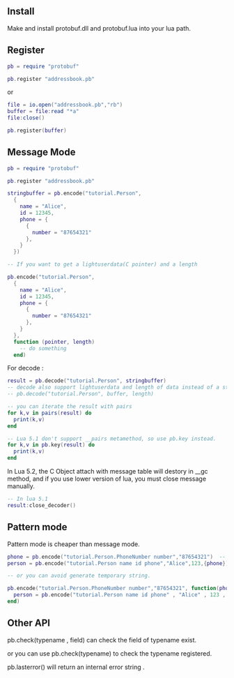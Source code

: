 ## Install

Make and install protobuf.dll and protobuf.lua into your lua path.

## Register

```Lua
pb = require "protobuf"

pb.register "addressbook.pb"
```
or

```Lua
file = io.open("addressbook.pb","rb")
buffer = file:read "*a"
file:close()

pb.register(buffer)
```

## Message Mode
```Lua
pb = require "protobuf"

pb.register "addressbook.pb"

stringbuffer = pb.encode("tutorial.Person", 
  {
    name = "Alice",
    id = 12345,
    phone = {
      {
        number = "87654321"
      },
    }
  })

-- If you want to get a lightuserdata(C pointer) and a length

pb.encode("tutorial.Person",
  {
    name = "Alice",
    id = 12345,
    phone = {
      {
        number = "87654321"
      },
    }
  },
  function (pointer, length)
    -- do something
  end)
```

For decode :

```Lua
result = pb.decode("tutorial.Person", stringbuffer)
-- decode also support lightuserdata and length of data instead of a string :
-- pb.decode("tutorial.Person", buffer, length)

-- you can iterate the result with pairs
for k,v in pairs(result) do
  print(k,v)
end

-- Lua 5.1 don't support __pairs metamethod, so use pb.key instead.
for k,v in pb.key(result) do
  print(k,v)
end
```

In Lua 5.2, the C Object attach with message table will destory in __gc method, and if you use lower version of lua, you must close message manually.

```Lua
-- In lua 5.1
result:close_decoder()
```

## Pattern mode

Pattern mode is cheaper than message mode.

```Lua
phone = pb.encode("tutorial.Person.PhoneNumber number","87654321")  -- pack a PhoneNumber package.
person = pb.encode("tutorial.Person name id phone","Alice",123,{phone}) -- phone list is a repeated field

-- or you can avoid generate temporary string.

pb.encode("tutorial.Person.PhoneNumber number","87654321", function(phonebuffer, length)
  person = pb.encode("tutorial.Person name id phone" , "Alice" , 123 , { { phonebuffer, length } } )
end)
```

## Other API

pb.check(typename , field) can check the field of typename exist.

or you can use pb.check(typename) to check the typename registered.

pb.lasterror() will return an internal error string .
